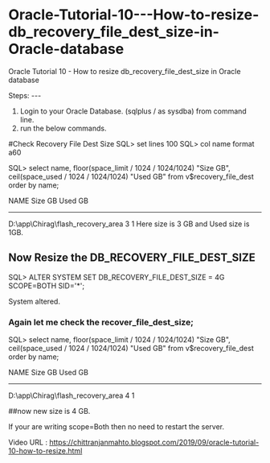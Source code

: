 # Oracle-Tutorial-10---How-to-resize-db_recovery_file_dest_size-in-Oracle-database
Oracle Tutorial 10 - How to resize db_recovery_file_dest_size in Oracle database


Steps: ---
1. Login to your Oracle Database. (sqlplus / as sysdba) from command line.
2. run the below commands.

#Check Recovery File Dest Size
SQL> set lines 100
SQL>  col name format a60

SQL> select name, floor(space_limit / 1024 / 1024/1024) "Size GB", ceil(space_used / 1024 / 1024/1024)   "Used GB" from v$recovery_file_dest order by name;

NAME         Size GB      Used GB
------------------------------------------------------------ ----------
D:\app\Chirag\flash_recovery_area
                3            1
Here size is 3 GB and Used size is 1GB.

## Now Resize the DB_RECOVERY_FILE_DEST_SIZE
SQL> ALTER SYSTEM SET DB_RECOVERY_FILE_DEST_SIZE = 4G SCOPE=BOTH SID='*';

System altered.

### Again let me check the recover_file_dest_size;
SQL> select name, floor(space_limit / 1024 / 1024/1024) "Size GB", ceil(space_used / 1024 / 1024/1024)   "Used GB" from v$recovery_file_dest order by name;

NAME
        Size GB    Used GB
------------------------------------------------------------ ---------- ----------
D:\app\Chirag\flash_recovery_area
              4          1

##now new size is 4 GB.

If your are writing scope=Both then no need to restart the server.


Video URL : https://chittranjanmahto.blogspot.com/2019/09/oracle-tutorial-10-how-to-resize.html
